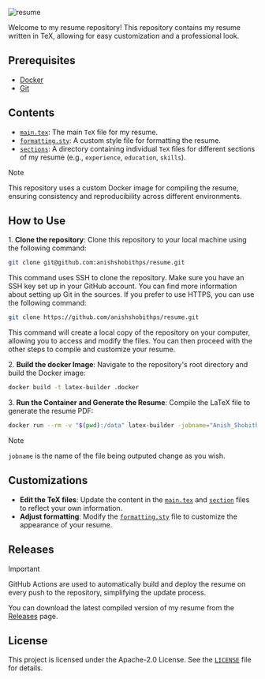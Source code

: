 ![resume](https://socialify.git.ci/anishshobithps/resume/image?description=1&font=Inter&forks=1&issues=1&language=1&name=1&owner=1&pattern=Solid&pulls=1&stargazers=1&theme=Auto)

Welcome to my resume repository! This repository contains my resume written in TeX, allowing for easy customization and a professional look.

## Prerequisites

- [Docker](https://docs.docker.com/)
- [Git](https://git-scm.com/)

## Contents

- [`main.tex`](./main.tex): The main `TeX` file for my resume.
- [`formatting.sty`](./formatting.sty): A custom style file for formatting the resume.
- [`sections`](./sections/): A directory containing individual `TeX` files for different sections of my resume (e.g., `experience`, `education`, `skills`).

> [!NOTE]
> This repository uses a custom Docker image for compiling the resume, ensuring consistency and reproducibility across different environments.

## How to Use

<p> 1. <strong>Clone the repository</strong>: Clone this repository to your local machine using the following command: </p>

```sh
git clone git@github.com:anishshobithps/resume.git
```

This command uses SSH to clone the repository. Make sure you have an SSH key set up in your GitHub account. You can find more information about setting up Git in the sources. If you prefer to use HTTPS, you can use the following command:

```sh
git clone https://github.com/anishshobithps/resume.git
```

This command will create a local copy of the repository on your computer, allowing you to access and modify the files. You can then proceed with the other steps to compile and customize your resume.

<p> 2. <strong>Build the docker Image</strong>: Navigate to the repository's root directory and build the Docker image:</p>

```sh
docker build -t latex-builder .docker
```

<p> 3. <strong>Run the Container and Generate the Resume</strong>: Compile the LaTeX file to generate the resume PDF:</p>

```sh
docker run --rm -v "$(pwd):/data" latex-builder -jobname="Anish_Shobith_P_S_Resume" main.tex
```

> [!NOTE]
> `jobname` is the name of the file being outputed change as you wish.

## Customizations

- **Edit the TeX files**: Update the content in the [`main.tex`](./main.tex) and [`section`](./sections/) files to reflect your own information.
- **Adjust formatting**: Modify the [`formatting.sty`](./formatting.sty) file to customize the appearance of your resume.

## Releases

> [!IMPORTANT]
> GitHub Actions are used to automatically build and deploy the resume on every push to the repository, simplifying the update process.

You can download the latest compiled version of my resume from the [Releases](https://github.com/anishshobithps/resume/releases/latest) page.

## License

This project is licensed under the Apache-2.0 License. See the [`LICENSE`](https://github.com/anishshobithps/resume?tab=Apache-2.0-1-ov-file) file for details.
